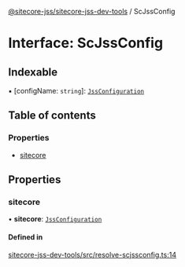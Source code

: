 [@sitecore-jss/sitecore-jss-dev-tools](../README.md) / ScJssConfig

# Interface: ScJssConfig

## Indexable

▪ [configName: `string`]: [`JssConfiguration`](JssConfiguration.md)

## Table of contents

### Properties

- [sitecore](ScJssConfig.md#sitecore)

## Properties

### sitecore

• **sitecore**: [`JssConfiguration`](JssConfiguration.md)

#### Defined in

[sitecore-jss-dev-tools/src/resolve-scjssconfig.ts:14](https://github.com/Sitecore/jss/blob/df1d7aee4/packages/sitecore-jss-dev-tools/src/resolve-scjssconfig.ts#L14)
